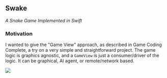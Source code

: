 
## Swake
_A Snake Game Implemented in Swift_

### Motivation

I wanted to give the "Game View" approach, as described in Game Coding Complete, a try on a very simple and straightforward project. The game logic is graphics agnostic, and a `GameView` is just a consumer/driver of the logic. It can be graphical, AI agent, or remote/network based.

![](https://i.imgur.com/5F7hprP.png)
